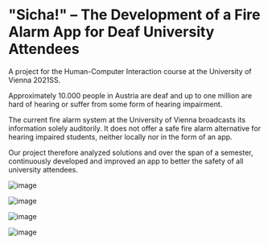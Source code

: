 # "Sicha!" – The Development of a Fire Alarm App for Deaf University Attendees
A project for the Human-Computer Interaction course at the University of Vienna 2021SS.

Approximately 10.000 people in Austria are deaf and up to one million are hard of hearing or suffer from some form of hearing impairment.

The current fire alarm system at the University of Vienna broadcasts its information solely
auditorily.
It does not offer a safe fire alarm alternative
for hearing impaired students, neither locally nor in the form of an
app. 

Our project therefore analyzed solutions and
over the span of a semester, continuously developed and improved an app
to better the safety of all university attendees.

![image](https://user-images.githubusercontent.com/63373832/179514262-492f3913-3c36-4539-9f3a-7c5ffc817984.png)

![image](https://user-images.githubusercontent.com/63373832/179514326-4ab07fda-f1e0-4715-8210-7f7879ef11e3.png)

![image](https://user-images.githubusercontent.com/63373832/179514396-d7aacc15-64c2-4b99-9459-1dedd3aaeb48.png)

![image](https://user-images.githubusercontent.com/63373832/179514448-860e85aa-935d-42d9-a9b0-0d6b8f2f6a2d.png)
